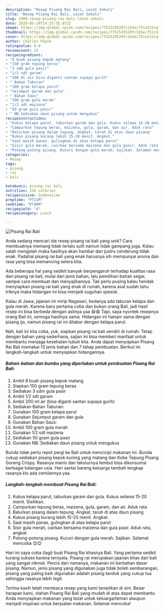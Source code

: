 ```yaml
---
description: "Resep Pisang Rai Bali, Lezat Sekali"
title: "Resep Pisang Rai Bali, Lezat Sekali"
slug: 3909-resep-pisang-rai-bali-lezat-sekali
date: 2020-05-24T14:33:55.072Z
image: https://img-global.cpcdn.com/recipes/7752519520fc1b5e/751x532cq70/pisang-rai-bali-foto-resep-utama.jpg
thumbnail: https://img-global.cpcdn.com/recipes/7752519520fc1b5e/751x532cq70/pisang-rai-bali-foto-resep-utama.jpg
cover: https://img-global.cpcdn.com/recipes/7752519520fc1b5e/751x532cq70/pisang-rai-bali-foto-resep-utama.jpg
author: Charles Payne
ratingvalue: 4.8
reviewcount: 15
recipeingredient:
- "8 buah pisang kepok matang"
- "150 gram tepung beras"
- "3 sdm gula pasir"
- "1/2 sdt garam"
- "200 ml air bisa diganti santan supaya gurih"
- " Bahan Taburan"
- "100 gram kelapa parut"
- "Sejumput garam dan gula"
- " Bahan Saus"
- "100 gram gula merah"
- "1/2 sdt maizena"
- "50 gram gula pasir"
- " NB Sediakan daun pisang untuk mengukus"
recipeinstructions:
- "Kukus kelapa parut, taburkan garam dan gula. Kukus selama 15-20 menit. Sisihkan."
- "Campurkan tepung beras, maizena, gula, garam, dan air. Aduk rata"
- "Balurkan pisang dalam tepung. Angkat, taruh di atas daun pisang"
- "Kukus pisang kurang lebih 15-20 menit. Angkat."
- "Saat masih panas, gulingkan di atas kelapa parut"
- "Sisir gula merah, cairkan bersama maizena dan gula pasir. Aduk rata, angkat."
- "Potong-potong pisang. Kucuri dengan gula merah. Sajikan. Selamat mencoba 😊😊"
categories:
- Resep
tags:
- pisang
- rai
- bali

katakunci: pisang rai bali 
nutrition: 134 calories
recipecuisine: Indonesian
preptime: "PT21M"
cooktime: "PT40M"
recipeyield: "4"
recipecategory: Lunch

---
```



![Pisang Rai Bali](https://img-global.cpcdn.com/recipes/7752519520fc1b5e/751x532cq70/pisang-rai-bali-foto-resep-utama.jpg)

Anda sedang mencari ide resep pisang rai bali yang unik? Cara membuatnya memang tidak terlalu sulit namun tidak gampang juga. Kalau salah mengolah maka hasilnya akan hambar dan justru cenderung tidak enak. Padahal pisang rai bali yang enak harusnya sih mempunyai aroma dan rasa yang bisa memancing selera kita.

Ada beberapa hal yang sedikit banyak berpengaruh terhadap kualitas rasa dari pisang rai bali, mulai dari jenis bahan, lalu pemilihan bahan segar, sampai cara membuat dan menyajikannya. Tak perlu pusing kalau hendak menyiapkan pisang rai bali yang enak di rumah, karena asal sudah tahu triknya maka hidangan ini bisa menjadi suguhan spesial.

Kalau di Jawa, jajanan ini mirip Nagasari, bedanya ada taburan kelapa dan gula merah. Karena baru pertama coba dan bukan orang Bali, jadi hasil resep ini bisa berbeda dengan aslinya yaa 😆😆 Tapi, saya nyontek resepnya orang Bali ini, semoga hasilnya sama. Hidangan ini hampir sama dengan pisang ijo, namun pisang rai ini ditabur dengan kelapa parut.


Nah, kali ini kita coba, yuk, siapkan pisang rai bali sendiri di rumah. Tetap dengan bahan yang sederhana, sajian ini bisa memberi manfaat untuk membantu menjaga kesehatan tubuh kita. Anda dapat menyiapkan Pisang Rai Bali memakai 13 jenis bahan dan 7 tahap pembuatan. Berikut ini langkah-langkah untuk menyiapkan hidangannya.

<!--inarticleads1-->

##### Bahan-bahan dan bumbu yang diperlukan untuk pembuatan Pisang Rai Bali:

1. Ambil 8 buah pisang kepok matang
1. Siapkan 150 gram tepung beras
1. Sediakan 3 sdm gula pasir
1. Ambil 1/2 sdt garam
1. Ambil 200 ml air (bisa diganti santan supaya gurih)
1. Sediakan  Bahan Taburan:
1. Gunakan 100 gram kelapa parut
1. Gunakan Sejumput garam dan gula
1. Gunakan  Bahan Saus:
1. Ambil 100 gram gula merah
1. Gunakan 1/2 sdt maizena
1. Sediakan 50 gram gula pasir
1. Gunakan  NB: Sediakan daun pisang untuk mengukus


Bunda tidak perlu repot pergi ke Bali untuk mencicipi makanan ini. Bunda cukup sediakan pisang kepok kuning yang matang dan Kobe Tepung Pisang Goreng Crispy. Rasanya manis dan teksturnya lembut bisa dikonsumsi berbagai kalangan usia. Hari santai bareng keluarga tambah lengkap rasanya klo ada cemilannya yaa. 

<!--inarticleads2-->

##### Langkah-langkah membuat Pisang Rai Bali:

1. Kukus kelapa parut, taburkan garam dan gula. Kukus selama 15-20 menit. Sisihkan.
1. Campurkan tepung beras, maizena, gula, garam, dan air. Aduk rata
1. Balurkan pisang dalam tepung. Angkat, taruh di atas daun pisang
1. Kukus pisang kurang lebih 15-20 menit. Angkat.
1. Saat masih panas, gulingkan di atas kelapa parut
1. Sisir gula merah, cairkan bersama maizena dan gula pasir. Aduk rata, angkat.
1. Potong-potong pisang. Kucuri dengan gula merah. Sajikan. Selamat mencoba 😊😊


Hari ini saya coba (lagi) buat Pisang Rai khasnya Bali. Yang pertama sedikit kurang sukses karena ternyata. Pisang rai merupakan jajanan khas dari bali yang sangat nikmat. Percis dari namanya, makanan ini berbahan dasar pisang. Namun, jenis pisang yang digunakan juga tidak boleh sembarangan, pisang yang paling baik digunakan adalah pisang tanduk yang cukup tua sehingga rasanya lebih legit. 

Terima kasih telah membaca resep yang kami tampilkan di sini. Besar harapan kami, olahan Pisang Rai Bali yang mudah di atas dapat membantu Anda menyiapkan makanan yang lezat untuk keluarga/teman ataupun menjadi inspirasi untuk berjualan makanan. Selamat mencoba!
